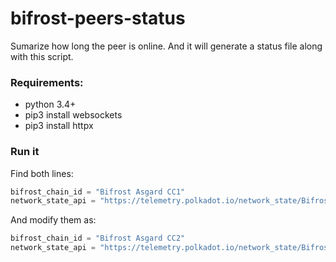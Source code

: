 # bifrost-peers-status

Sumarize how long the peer is online. And it will generate a status file along with this script.

### Requirements:
- python 3.4+
- pip3 install websockets
- pip3 install httpx

### Run it
Find both lines:
```python
bifrost_chain_id = "Bifrost Asgard CC1"
network_state_api = "https://telemetry.polkadot.io/network_state/Bifrost%20Asgard%20CC1/"
```
And modify them as:
```python
bifrost_chain_id = "Bifrost Asgard CC2"
network_state_api = "https://telemetry.polkadot.io/network_state/Bifrost%20Asgard%20CC2/"
```